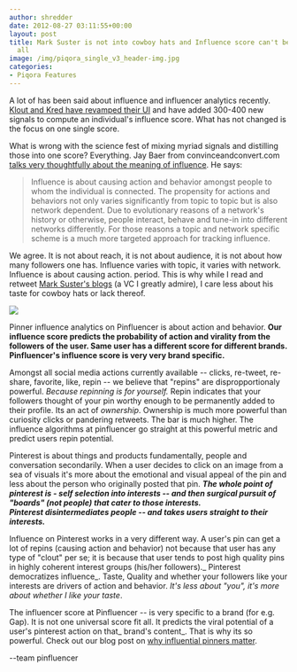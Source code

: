 ```yaml
---
author: shredder
date: 2012-08-27 03:11:55+00:00
layout: post
title: Mark Suster is not into cowboy hats and Influence score can't be one size fits
  all
image: /img/piqora_single_v3_header-img.jpg
categories:
- Piqora Features
---
```


A lot of has been said about influence and influencer analytics recently. [Klout and Kred have revamped their UI](http://allthingsd.com/20120822/with-new-kred-and-klout-revamps-its-makeover-season-for-social-influence/) and have added 300-400 new signals to compute an individual's influence score. What has not changed is the focus on one single score.

What is wrong with the science fest of mixing myriad signals and distilling those into one score? Everything. Jay Baer from convinceandconvert.com [talks very thoughtfully about the meaning of influence](http://www.convinceandconvert.com/influencer-outreach/the-fight-for-the-future-of-influencer-analytics/). He says:


<blockquote>Influence is about causing action and behavior amongst people to whom the individual is connected. The propensity for actions and behaviors not only varies significantly from topic to topic but is also network dependent. Due to evolutionary reasons of a network's history or otherwise, people interact, behave and tune-in into different networks differently. For those reasons a topic and network specific scheme is a much more targeted approach for tracking influence.<!-- more --></blockquote>


We agree. It is not about reach, it is not about audience, it is not about how many followers one has. Influence varies with topic, it varies with network. Influence is about causing action. period. This is why while I read and retweet [Mark Suster's blogs](http://www.bothsidesofthetable.com/) (a VC I greatly admire), I care less about his taste for cowboy hats or lack thereof.


[![](http://blog.pinfluencer.com/wp-content/uploads/2012/08/suster1-1024x548.png)](http://blog.pinfluencer.com/wp-content/uploads/2012/08/suster1.png)




Pinner influence analytics on Pinfluencer is about action and behavior. **Our influence score predicts the probability of action and virality from the followers of the user. Same user has a different score for different brands. Pinfluencer's influence score is very very brand specific.**

Amongst all social media actions currently available -- clicks, re-tweet, re-share, favorite, like, repin -- we believe that "repins" are dispropportionaly powerful. _Because repinning is for yourself._ Repin indicates that your followers thought of your pin worthy enough to be permanently added to their profile. Its an act of _ownership_. Ownership is much more powerful than curiosity clicks or pandering retweets. The bar is much higher. The influence algorithms at pinfluencer go straight at this powerful metric and predict users repin potential.

Pinterest is about things and products fundamentally, people and conversation secondarily. When a user decides to click on an image from a sea of visuals it's more about the emotional and visual appeal of the pin and less about the person who originally posted that pin. _**The whole point of pinterest is - self selection into interests -- and then surgical pursuit of "boards" (not people) that cater to those interests. Pinterest disintermediates people -- and takes users straight to their interests.**_

Influence on Pinterest works in a very different way. A user's pin can get a lot of repins (causing action and behavior) not because that user has any type of "clout" per se; it is because that user tends to post high quality pins in highly coherent interest groups (his/her followers)._ Pinterest democratizes influence_. Taste, Quality and whether your followers like your interests are drivers of action and behavior. _It's less about "you", it's more about whether I like your taste_.

The influencer score at Pinfluencer -- is very specific to a brand (for e.g. Gap). It is not one universal score fit all. It predicts the viral potential of a user's pinterest action on that_ brand's content_. That is why its so powerful. Check out our blog post on [why influential pinners matter](http://blog.pinfluencer.com/why-influential-pinners-matter/).

--team pinfluencer
